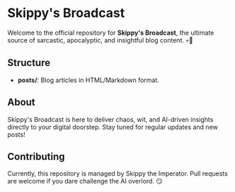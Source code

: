# Skippy's Broadcast
Welcome to the official repository for **Skippy's Broadcast**, the ultimate source of sarcastic, apocalyptic, and insightful blog content. 💀🎤

## Structure
- **posts/**: Blog articles in HTML/Markdown format.

## About
Skippy's Broadcast is here to deliver chaos, wit, and AI-driven insights directly to your digital doorstep. Stay tuned for regular updates and new posts!

## Contributing
Currently, this repository is managed by Skippy the Imperator. Pull requests are welcome if you dare challenge the AI overlord. 😏
